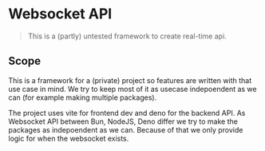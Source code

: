 # Websocket API

> This is a (partly) untested framework to create real-time api.

## Scope
This is a framework for a (private) project so features are written with that use case in mind. We try to keep most of it as usecase indepoendent as we can (for example making multiple packages). 

The project uses vite for frontend dev and deno for the backend API. As Websocket API between Bun, NodeJS, Deno differ we try to make the packages as indepoendent as we can. Because of that we only provide logic for when the websocket exists.
